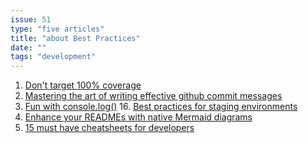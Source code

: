 ```yaml
---
issue: 51
type: "five articles"
title: "about Best Practices"
date: ""
tags: "development"
---
```


1. [Don't target 100% coverage](https://dev.to/antoinecoulon/dont-target-100-coverage-387o)
2. [Mastering the art of writing effective github commit messages](https://dev.to/ashishxcode/mastering-the-art-of-writing-effective-github-commit-messages-5d2p)
3. [Fun with console.log()](https://dev.to/lissy93/fun-with-consolelog-3i59) 16. [Best practices for staging environments](https://increment.com/development/center-stage-best-practices-for-staging-environments/)
4. [Enhance your READMEs with native Mermaid diagrams](https://dev.to/360macky/enhance-your-readmes-with-native-mermaid-diagrams-3g7l)
5. [15 must have cheatsheets for developers](https://dev.to/ishratumar/15-must-have-cheatsheets-for-developers-1n92)
